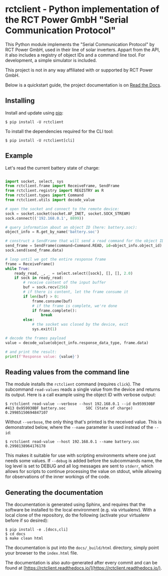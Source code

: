 rctclient - Python implementation of the RCT Power GmbH "Serial Communication Protocol"
=======================================================================================

This Python module implements the "Serial Communication Protocol" by RCT Power GmbH, used in their line of solar
inverters. Appart from the API, it also includes a registry of object IDs and a command line tool. For development, a
simple simulator is included.

This project is not in any way affiliated with or supported by RCT Power GmbH.

Below is a quickstart guide, the project documentation is on [Read the Docs](https://rctclient.readthedocs.io/).

Installing
----------
Install and update using [pip](https://pip.pypa.io/en/stable/quickstart/):

```
$ pip install -U rctclient
```

To install the dependencies required for the CLI tool:

```
$ pip install -U rctclient[cli]
```

Example
-------
Let's read the current battery state of charge:
```python

import socket, select, sys
from rctclient.frame import ReceiveFrame, SendFrame
from rctclient.registry import REGISTRY as R
from rctclient.types import Command
from rctclient.utils import decode_value

# open the socket and connect to the remote device:
sock = socket.socket(socket.AF_INET, socket.SOCK_STREAM)
sock.connect(('192.168.0.1', 8899))

# query information about an object ID (here: battery.soc):
object_info = R.get_by_name('battery.soc')

# construct a SendFrame that will send a read command for the object ID we want, and send it
send_frame = SendFrame(command=Command.READ, id=object_info.object_id)
sock.send(send_frame.data)

# loop until we got the entire response frame
frame = ReceiveFrame()
while True:
    ready_read, _, _ = select.select([sock], [], [], 2.0)
    if sock in ready_read:
        # receive content of the input buffer
        buf = sock.recv(256)
        # if there is content, let the frame consume it
        if len(buf) > 0:
            frame.consume(buf)
            # if the frame is complete, we're done
            if frame.complete():
                break
        else:
            # the socket was closed by the device, exit
            sys.exit(1)

# decode the frames payload
value = decode_value(object_info.response_data_type, frame.data)

# and print the result:
print(f'Response value: {value}')
```

Reading values from the command line
------------------------------------
The module installs the `rctclient` command (requires `click`). The subcommand `read-values` reads a single value from
the device and returns its output. Here is a call example using the object ID with verbose output:

```
$ rctclient read-value --verbose --host 192.168.0.1 --id 0x959930BF
#413 0x959930BF battery.soc         SOC (State of charge)              0.29985150694847107
```

Without `--verbose`, the only thing that's printed is the received value. This is demonstrated below, where the
`--name` parameter is used instead of the `--id`:
```
$ rctclient read-value --host 192.168.0.1 --name battery.soc
0.2998138964176178
```
This makes it suitable for use with scripting environments where one just needs some values. If `--debug` is added
before the subcommands name, the log level is set to DEBUG and all log messages are sent to `stderr`, which allows for
scripts to continue processing the value on stdout, while allowing for observations of the inner workings of the code.

Generating the documentation
----------------------------
The documentation is generated using Sphinx, and requires that the software be installed to the local environment (e.g.
via virtualenv). With a local clone of the repository, do the following (activate your virtualenv before if so
desired):
```
$ pip install -e .[docs,cli]
$ cd docs
$ make clean html
```
The documentation is put into the `docs/_build/html` directory, simply point your browser to the `index.html` file.

The documentation is also auto-generated after every commit and can be found at
[https://rctclient.readthedocs.io/](https://rctclient.readthedocs.io/).
